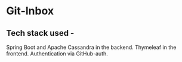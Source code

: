 # Git-Inbox

## Tech stack used - 
Spring Boot and Apache Cassandra in the backend. 
Thymeleaf in the frontend.
Authentication via GitHub-auth.
